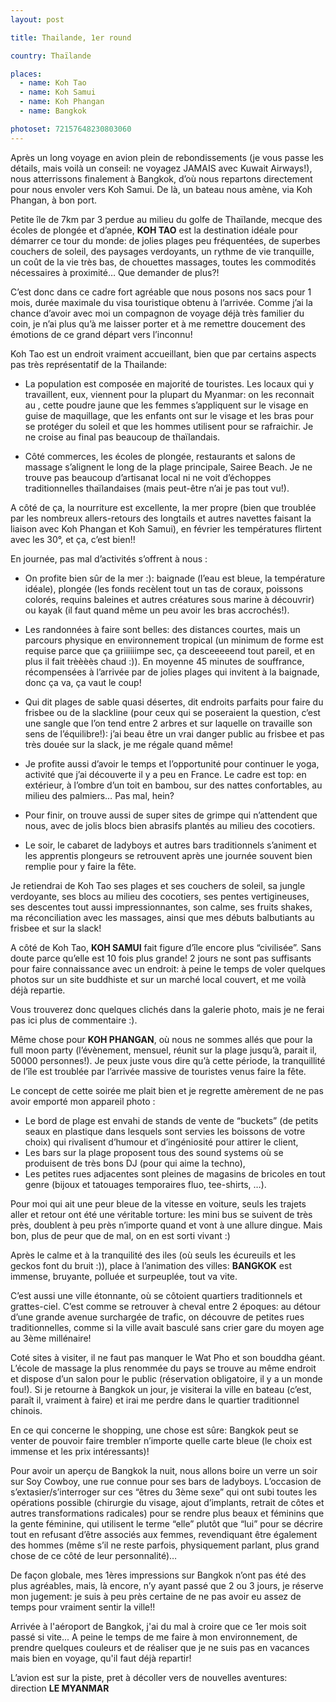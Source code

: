 ```yaml
---
layout: post

title: Thailande, 1er round

country: Thaïlande

places:
  - name: Koh Tao
  - name: Koh Samui
  - name: Koh Phangan
  - name: Bangkok

photoset: 72157648230803060
---
```


Après un long voyage en avion plein de rebondissements (je vous passe les détails, mais voilà un conseil: ne voyagez JAMAIS avec Kuwait Airways!), nous atterrissons finalement à Bangkok, d’où nous repartons directement pour nous envoler vers Koh Samui. De là, un bateau nous amène, via Koh Phangan, à bon port.


Petite île de 7km par 3 perdue au milieu du golfe de Thaïlande, mecque des écoles de plongée et d’apnée, **KOH TAO** est la destination idéale pour démarrer ce tour du monde: de jolies plages peu fréquentées, de superbes couchers de soleil, des paysages verdoyants, un rythme de vie tranquille, un coût de la vie très bas, de chouettes massages, toutes les commodités nécessaires à proximité… Que demander de plus?!

C’est donc dans ce cadre fort agréable que nous posons nos sacs pour 1 mois, durée maximale du visa touristique obtenu à l’arrivée. Comme j’ai la chance d’avoir avec moi un compagnon de voyage déjà très familier du coin, je n’ai plus qu’à me laisser porter et à me remettre doucement des émotions de ce grand départ vers l’inconnu!

Koh Tao est un endroit vraiment accueillant, bien que par certains aspects pas très représentatif de la Thailande:

* La population est composée en majorité de touristes. Les locaux qui y travaillent, eux, viennent pour la plupart du Myanmar: on les reconnait au , cette poudre jaune que les femmes s’appliquent sur le visage en guise de maquillage, que les enfants ont sur le visage et les bras pour se protéger du soleil et que les hommes utilisent pour se rafraichir. Je ne croise au final pas beaucoup de thaïlandais.

* Côté commerces, les écoles de plongée, restaurants et salons de massage s’alignent le long de la plage principale, Sairee Beach. Je ne trouve pas beaucoup d’artisanat local ni ne voit d’échoppes traditionnelles thaïlandaises (mais peut-être n’ai je pas tout vu!).

A côté de ça, la nourriture est excellente, la mer propre (bien que troublée par les nombreux allers-retours des longtails et autres navettes faisant la liaison avec Koh Phangan et Koh Samui), en février les températures flirtent avec les 30°, et ça, c’est bien!!


En journée, pas mal d’activités s’offrent à nous :

* On profite bien sûr de la mer :): baignade (l’eau est bleue, la température idéale), plongée (les fonds recèlent tout un tas de coraux, poissons colorés, requins baleines et autres créatures sous marine à découvrir) ou kayak (il faut quand même un peu avoir les bras accrochés!).

* Les randonnées à faire sont belles: des distances courtes, mais un parcours physique en environnement tropical (un minimum de forme est requise parce que ça griiiiiimpe sec, ça desceeeeend tout pareil, et en plus il fait trèèèès chaud :)). En moyenne 45 minutes de souffrance, récompensées à l’arrivée par de jolies plages qui invitent à la baignade, donc ça va, ça vaut le coup!

* Qui dit plages de sable quasi désertes, dit endroits parfaits pour faire du frisbee ou de la slackline (pour ceux qui se poseraient la question, c’est une sangle que l’on tend entre 2 arbres et sur laquelle on travaille son sens de l’équilibre!): j’ai beau être un vrai danger public au frisbee et pas très douée sur la slack, je me régale quand même!

* Je profite aussi d’avoir le temps et l’opportunité pour continuer le yoga, activité que j’ai découverte il y a peu en France. Le cadre est top: en extérieur, à l’ombre d’un toit en bambou, sur des nattes confortables, au milieu des palmiers… Pas mal, hein?

* Pour finir, on trouve aussi de super sites de grimpe qui n’attendent que nous, avec de jolis blocs bien abrasifs plantés au milieu des cocotiers.

* Le soir, le cabaret de ladyboys et autres bars traditionnels s’animent et les apprentis plongeurs se retrouvent après une journée souvent bien remplie pour y faire la fête.

Je retiendrai de Koh Tao ses plages et ses couchers de soleil, sa jungle verdoyante, ses blocs au milieu des cocotiers, ses pentes vertigineuses, ses descentes tout aussi impressionnantes, son calme, ses fruits shakes, ma réconciliation avec les massages, ainsi que mes débuts balbutiants au frisbee et sur la slack!


A côté de Koh Tao, **KOH SAMUI** fait figure d’île encore plus “civilisée”. Sans doute parce qu’elle est 10 fois plus grande!
2 jours ne sont pas suffisants pour faire connaissance avec un endroit: à peine le temps de voler quelques photos sur un site buddhiste et sur un marché local couvert, et me voilà déjà repartie.

Vous trouverez donc quelques clichés dans la galerie photo, mais je ne ferai pas ici plus de commentaire :).


Même chose pour **KOH PHANGAN**, où nous ne sommes allés que pour la full moon party (l’évènement, mensuel, réunit sur la plage jusqu’à, parait il, 50000 personnes!).
Je peux juste vous dire qu’à cette période, la tranquillité de l’île est troublée par l’arrivée massive de touristes venus faire la fête. 

Le concept de cette soirée me plait bien et je regrette amèrement de ne pas avoir emporté mon appareil photo :

* Le bord de plage est envahi de stands de vente de “buckets” (de petits seaux en plastique dans lesquels sont servies les boissons de votre choix) qui rivalisent d’humour et d’ingéniosité pour attirer le client,
* Les bars sur la plage proposent tous des sound systems où se produisent de très bons DJ (pour qui aime la techno),
* Les petites rues adjacentes sont pleines de magasins de bricoles en tout genre (bijoux et tatouages temporaires fluo, tee-shirts, …).

Pour moi qui ait une peur bleue de la vitesse en voiture, seuls les trajets aller et retour ont été une véritable torture: les mini bus se suivent de très près, doublent à peu près n’importe quand et vont à une allure dingue. Mais bon, plus de peur que de mal, on en est sorti vivant :)


Après le calme et à la tranquilité des iles (où seuls les écureuils et les geckos font du bruit :)), place à l’animation des villes: **BANGKOK** est immense, bruyante, polluée et surpeuplée, tout va vite.

C’est aussi une ville étonnante, où se côtoient quartiers traditionnels et grattes-ciel.
C’est comme se retrouver à cheval entre 2 époques: au détour d’une grande avenue surchargée de trafic, on découvre de petites rues traditionnelles, comme si la ville avait basculé sans crier gare du moyen age au 3ème millénaire!

Coté sites à visiter, il ne faut pas manquer le Wat Pho et son bouddha géant. L’école de massage la plus renommée du pays se trouve au même endroit et dispose d’un salon pour le public (réservation obligatoire, il y a un monde fou!).
Si je retourne à Bangkok un jour, je visiterai la ville en bateau (c’est, paraît il, vraiment à faire) et irai me perdre dans le quartier traditionnel chinois.

En ce qui concerne le shopping, une chose est sûre: Bangkok peut se venter de pouvoir faire trembler n’importe quelle carte bleue (le choix est immense et les prix intéressants)!

Pour avoir un aperçu de Bangkok la nuit, nous allons boire un verre un soir sur Soy Cowboy, une rue connue pour ses bars de ladyboys.
L’occasion de s’extasier/s’interroger sur ces “êtres du 3ème sexe” qui ont subi toutes les opérations possible (chirurgie du visage, ajout d’implants, retrait de côtes et autres transformations radicales) pour se rendre plus beaux et féminins que la gente féminine, qui utilisent le terme “elle” plutôt que “lui” pour se décrire tout en refusant d’être associés aux femmes, revendiquant être également des hommes (même s’il ne reste parfois, physiquement parlant, plus grand chose de ce côté de leur personnalité)…

De façon globale, mes 1ères impressions sur Bangkok n’ont pas été des plus agréables, mais, là encore, n’y ayant passé que 2 ou 3 jours, je réserve mon jugement: je suis à peu près certaine de ne pas avoir eu assez de temps pour vraiment sentir la ville!!


Arrivée à l'aéroport de Bangkok, j'ai du mal à croire que ce 1er mois soit passé si vite...
A peine le temps de me faire à mon environnement, de prendre quelques couleurs et de réaliser que je ne suis pas en vacances mais bien en voyage, qu'il faut déjà repartir!

L’avion est sur la piste, pret à décoller vers de nouvelles aventures: direction **LE MYANMAR**
